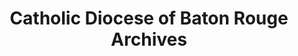 ---
layout: repo
title: "Catholic Diocese of Baton Rouge Archives"
id: 25271
permalink: repos/25271/
---